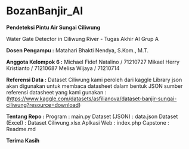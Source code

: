 # BozanBanjir_AI

**Pendeteksi Pintu Air Sungai Ciliwung**

Water Gate Detector in Ciliwung River - Tugas Akhir AI Grup A

**Dosen Pengampu :**
Matahari Bhakti Nendya, S.Kom., M.T.

**Anggota Kelompok 6 :**
Michael Fidef Natalino / 71210727
Mikael Herry Kristianto / 71210687
Melisa Wijaya / 71210714

**Referensi Data :**
Dataset Ciliwung kami peroleh dari kaggle
Library json akan digunakan untuk membaca datasheet dalam bentuk JSON
sumber referensi datasheet yang kami gunakan : (https://www.kaggle.com/datasets/asfilianova/dataset-banjir-sungai-ciliwung?resource=download)

**Tentang Repo :**
Program : main.py
Dataset (JSON) : data.json
Dataset (Excel) : Dataset Ciliwung.xlsx
Aplkasi Web : index.php
Capstone : 
Readme.md

**Terima Kasih**
